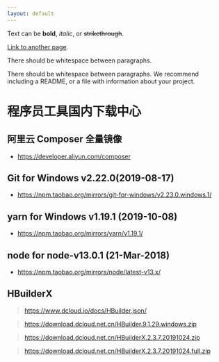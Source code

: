 ```yaml
---
layout: default
---
```


Text can be **bold**, _italic_, or ~~strikethrough~~.

[Link to another page](./another-page.html).

There should be whitespace between paragraphs.

There should be whitespace between paragraphs. We recommend including a README, or a file with information about your project.

# 程序员工具国内下载中心

## 阿里云 Composer 全量镜像
* <https://developer.aliyun.com/composer>

## Git for Windows v2.22.0(2019-08-17)
* <https://npm.taobao.org/mirrors/git-for-windows/v2.23.0.windows.1/>

## yarn for Windows v1.19.1 (2019-10-08)
* <https://npm.taobao.org/mirrors/yarn/v1.19.1/>

## node for node-v13.0.1 (21-Mar-2018)
* <https://npm.taobao.org/mirrors/node/latest-v13.x/>

## HBuilderX

> <https://www.dcloud.io/docs/HBuilder.json/>

> <https://download.dcloud.net.cn/HBuilder.9.1.29.windows.zip>

> <https://download.dcloud.net.cn/HBuilderX.2.3.7.20191024.zip>

> <https://download.dcloud.net.cn/HBuilderX.2.3.7.20191024.full.zip>




